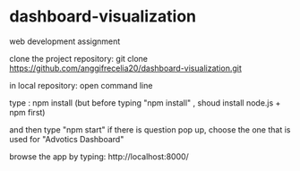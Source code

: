 # dashboard-visualization
web development assignment

clone the project repository:
git clone https://github.com/anggifrecelia20/dashboard-visualization.git

in local repository:
open command line

type : npm install
(but before typing "npm install" , shoud install node.js + npm first)

and then type "npm start"
if there is question pop up, choose the one that is used for "Advotics Dashboard"

browse the app by typing: http://localhost:8000/
